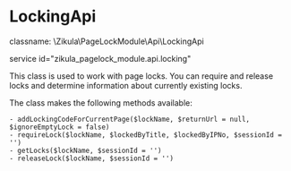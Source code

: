 LockingApi
==========

classname: \Zikula\PageLockModule\Api\LockingApi

service id="zikula_pagelock_module.api.locking"

This class is used to work with page locks. You can require and release locks and determine information
about currently existing locks.

The class makes the following methods available:

    - addLockingCodeForCurrentPage($lockName, $returnUrl = null, $ignoreEmptyLock = false)
    - requireLock($lockName, $lockedByTitle, $lockedByIPNo, $sessionId = '')
    - getLocks($lockName, $sessionId = '')
    - releaseLock($lockName, $sessionId = '')

